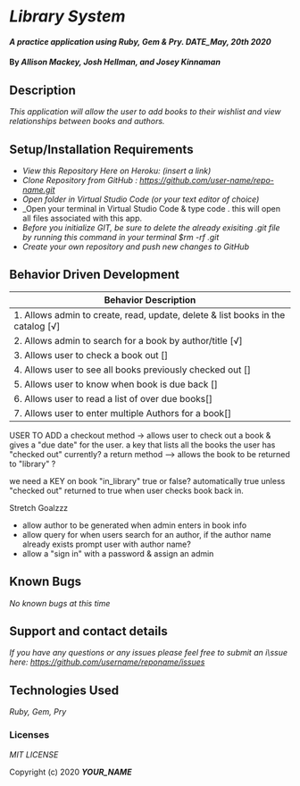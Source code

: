 # _Library System_

#### _A practice application using Ruby, Gem & Pry. DATE_May, 20th 2020_

#### By _**Allison Mackey, Josh Hellman, and Josey Kinnaman**_

## Description

_This application will allow the user to add books to their wishlist and view relationships between books and authors._ 

## Setup/Installation Requirements

* _View this Repository Here on Heroku: (insert a link)_
* _Clone Repository from GitHub :  https://github.com/user-name/repo-name.git_
* _Open folder in Virtual Studio Code (or your text editor of choice)_
* _Open your terminal in Virtual Studio Code & type code . this will open all files associated with this app. 
* _Before you initialize GIT, be sure to delete the already exisiting .git file by running this command in your terminal $rm -rf .git_
* _Create your own repository and push new changes to GitHub_

## Behavior Driven Development 


|   Behavior Description        |
|-------------------------------|
| 1.  Allows admin to create, read, update, delete & list books in the catalog [√]| 
| 2.  Allows admin to search for a book by author/title [√]|
| 3.  Allows user to check a book out []|
| 4.  Allows user to see all books previously checked out []|
| 5.  Allows user to know when book is due back []|
| 6.  Allows user to read a list of over due books[]|
| 7.  Allows user to enter multiple Authors for a book[]|

USER TO ADD 
a checkout method -> allows user to check out a book & gives a "due date" for the user. 
a key that lists all the books the user has "checked out" currently?
a return method --> allows the book to be returned to "library" ?

we need a KEY on book "in_library" true or false? automatically true unless "checked out" returned to true when user checks book back in. 


Stretch Goalzzz
- allow author to be generated when admin enters in book info
- allow query for when users search for an author, if the author name already exists prompt user with author name? 
- allow a "sign in" with a password & assign an admin 

## Known Bugs

_No known bugs at this time_

## Support and contact details

_If you have any questions or any issues please feel free to submit an i\ssue here: https://github.com/username/reponame/issues_

## Technologies Used

_Ruby, Gem, Pry_ 


### Licenses
*MIT LICENSE*

Copyright (c) 2020 **_YOUR_NAME_**